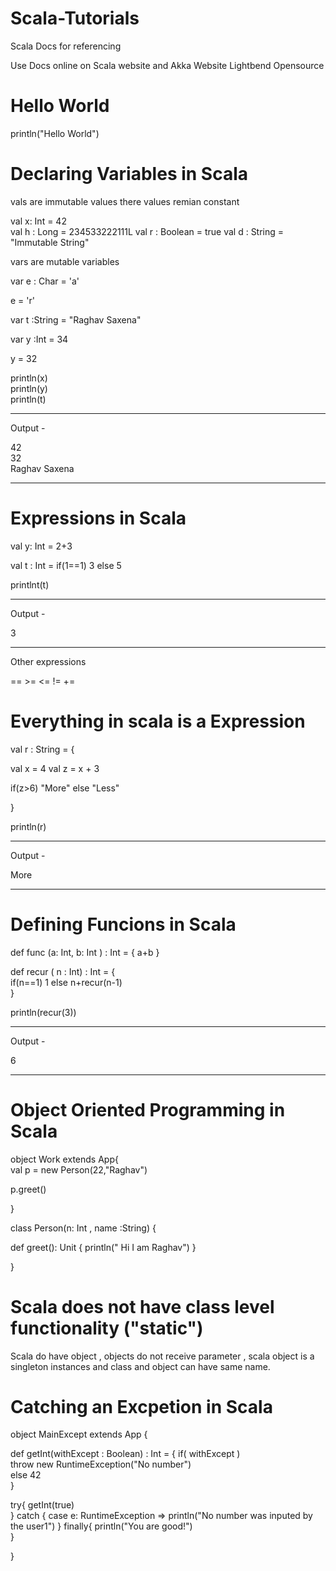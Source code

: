 # Scala-Tutorials



Scala Docs for referencing

Use Docs online on Scala website and Akka Website Lightbend Opensource

# Hello World

println("Hello World")

# Declaring Variables in Scala

vals are immutable values there values remian constant

val x: Int = 42   
val h : Long  = 234533222111L
val r : Boolean = true
val d : String = "Immutable String"


vars are mutable variables

var e : Char = 'a' 

e = 'r'

var t  :String = "Raghav Saxena"

var y :Int = 34

y = 32  


println(x) <br>
println(y) <br>
println(t) <br>

-------------------------------------------------------------------------
Output -

42 <br>
32 <br>
Raghav Saxena <br> 

--------------------------------------------------------------------------


# Expressions in Scala

val y: Int = 2+3

val t : Int = if(1==1) 3 else 5

printlnt(t)

---------------------------------------------------------------------------

Output - 

3 

---------------------------------------------------------------------------


Other expressions

== >= <= != +=

# Everything in scala is a Expression

val r : String  = {

val x = 4
val z = x + 3 

if(z>6) "More" else "Less"

}

println(r)

---------------------------------------------------------------------------

Output - 

More

---------------------------------------------------------------------------

# Defining Funcions in Scala

def func (a: Int, b: Int ) : Int = {
  a+b
}

def recur ( n : Int) : Int = { <br>
   if(n==1) 1 else n+recur(n-1)   <br>
}

println(recur(3))

---------------------------------------------------------------------------

Output - 

6

---------------------------------------------------------------------------

  
# Object Oriented Programming in Scala



object Work extends App{ <br>
  val p = new Person(22,"Raghav")
  
  p.greet()
  
}


class Person(n: Int , name :String) {

def greet(): Unit {
println(" Hi I am Raghav")
}

}

  
  
# Scala does not have class level functionality ("static") 

Scala do have object , objects do not receive parameter , scala object is a singleton instances and class and object can have same name.

# Catching an Excpetion in Scala

object MainExcept extends App {

  def getInt(withExcept : Boolean) : Int =
    {
    if( withExcept ) </br>
      throw new RuntimeException("No number") </br>
    else
    42 </br>
  }


  try{
    getInt(true) </br>
  }
  catch {
    case e: RuntimeException => println("No number was inputed by the user1")
  }
  finally{
    println("You are good!") </br>
  }

}
